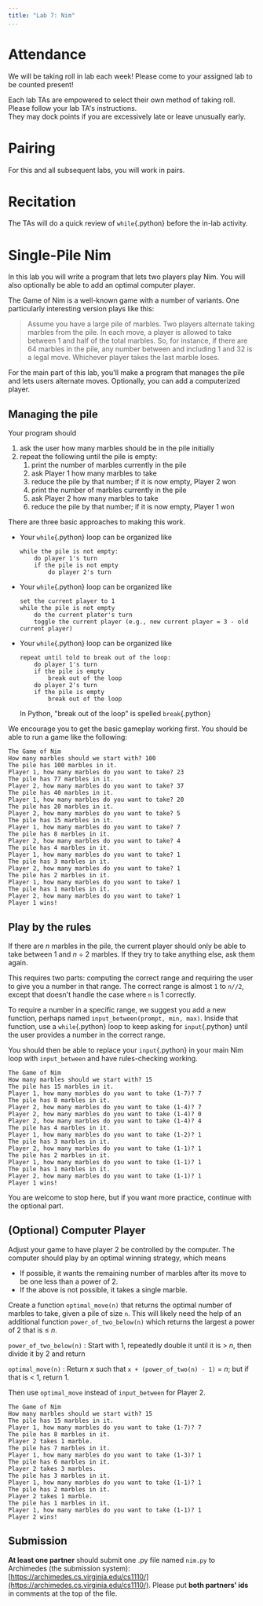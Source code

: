 ```yaml
---
title: "Lab 7: Nim"
...
```


# Attendance

We will be taking roll in lab each week! Please come to your assigned lab to be counted present!

Each lab TAs are empowered to select their own method of taking roll.
Please follow your lab TA's instructions.  
They may dock points if you  are excessively late or leave unusually early.

# Pairing

For this and all subsequent labs, you will work in pairs.

# Recitation

The TAs will do a quick review of `while`{.python} before the in-lab activity.

# Single-Pile Nim

In this lab you will write a program that lets two players play Nim.
You will also optionally be able to add an optimal computer player.

The Game of Nim is a well-known game with a number of variants. One particularly interesting version plays like this:

> Assume you have a large pile of marbles. Two players alternate taking marbles from the pile. In each move, a player is allowed to take between 1 and half of the total marbles. So, for instance, if there are 64 marbles in the pile, any number between and including 1 and 32 is a legal move. Whichever player takes the last marble loses.

For the main part of this lab, you'll make a program that manages the pile and lets users alternate moves.
Optionally, you can add a computerized player.

## Managing the pile

Your program should

1.  ask the user how many marbles should be in the pile initially
2.  repeat the following until the pile is empty:
    1.  print the number of marbles currently in the pile
    1.  ask Player 1 how many marbles to take
    1.  reduce the pile by that number; if it is now empty, Player 2 won
    1.  print the number of marbles currently in the pile
    1.  ask Player 2 how many marbles to take
    1.  reduce the pile by that number; if it is now empty, Player 1 won

There are three basic approaches to making this work.

-   Your `while`{.python} loop can be organized like
    
        while the pile is not empty:
            do player 1's turn
            if the pile is not empty
                do player 2's turn

-   Your `while`{.python} loop can be organized like
    
        set the current player to 1
        while the pile is not empty
            do the current plater's turn
            toggle the current player (e.g., new current player = 3 - old current player)

-   Your `while`{.python} loop can be organized like

        repeat until told to break out of the loop:
            do player 1's turn
            if the pile is empty
                break out of the loop
            do player 2's turn
            if the pile is empty
                break out of the loop

    In Python, "break out of the loop" is spelled `break`{.python}

We encourage you to get the basic gameplay working first.
You should be able to run a game like the following:

    The Game of Nim
    How many marbles should we start with? 100
    The pile has 100 marbles in it.
    Player 1, how many marbles do you want to take? 23
    The pile has 77 marbles in it.
    Player 2, how many marbles do you want to take? 37
    The pile has 40 marbles in it.
    Player 1, how many marbles do you want to take? 20
    The pile has 20 marbles in it.
    Player 2, how many marbles do you want to take? 5
    The pile has 15 marbles in it.
    Player 1, how many marbles do you want to take? 7
    The pile has 8 marbles in it.
    Player 2, how many marbles do you want to take? 4
    The pile has 4 marbles in it.
    Player 1, how many marbles do you want to take? 1
    The pile has 3 marbles in it.
    Player 2, how many marbles do you want to take? 1
    The pile has 2 marbles in it.
    Player 1, how many marbles do you want to take? 1
    The pile has 1 marbles in it.
    Player 2, how many marbles do you want to take? 1
    Player 1 wins!

## Play by the rules

If there are *n* marbles in the pile, the current player should only be able to take between 1 and *n* ÷ 2 marbles.
If they try to take anything else, ask them again.

This requires two parts: computing the correct range and requiring the user to give you a number in that range.
The correct range is almost `1` to `n//2`, except that doesn't handle the case where `n` is 1 correctly.

To require a number in a specific range, we suggest you add a new function, perhaps named `input_between(prompt, min, max)`.
Inside that function, use a `while`{.python} loop to keep asking for `input`{.python} until the user provides a number in the correct range.

You should then be able to replace your `input`{.python} in your main Nim loop with `input_between` and have rules-checking working.

    The Game of Nim
    How many marbles should we start with? 15
    The pile has 15 marbles in it.
    Player 1, how many marbles do you want to take (1-7)? 7
    The pile has 8 marbles in it.
    Player 2, how many marbles do you want to take (1-4)? 7
    Player 2, how many marbles do you want to take (1-4)? 0
    Player 2, how many marbles do you want to take (1-4)? 4
    The pile has 4 marbles in it.
    Player 1, how many marbles do you want to take (1-2)? 1
    The pile has 3 marbles in it.
    Player 2, how many marbles do you want to take (1-1)? 1
    The pile has 2 marbles in it.
    Player 1, how many marbles do you want to take (1-1)? 1
    The pile has 1 marbles in it.
    Player 2, how many marbles do you want to take (1-1)? 1
    Player 1 wins!

You are welcome to stop here, but if you want more practice, continue with the optional part.

## (Optional) Computer Player

Adjust your game to have player 2 be controlled by the computer.
The computer should play by an optimal winning strategy, which means

-   If possible, it wants the remaining number of marbles after its move to be one less than a power of 2.
-   If the above is not possible, it takes a single marble.

Create a function `optimal_move(n)` that returns the optimal number of marbles to take, given a pile of size `n`.
This will likely need the help of an additional function `power_of_two_below(n)` which returns the largest a power of 2 that is &le; *n*.

`power_of_two_below(n)`
:   Start with 1, repeatedly double it until it is > *n*, then divide it by 2 and return

`optimal_move(n)`
:   Return *x* such that `x + (power_of_two(n) - 1)` = *n*; but if that is < 1, return 1.

Then use `optimal_move` instead of `input_between` for Player 2.

    The Game of Nim
    How many marbles should we start with? 15
    The pile has 15 marbles in it.
    Player 1, how many marbles do you want to take (1-7)? 7
    The pile has 8 marbles in it.
    Player 2 takes 1 marble.
    The pile has 7 marbles in it.
    Player 1, how many marbles do you want to take (1-3)? 1
    The pile has 6 marbles in it.
    Player 2 takes 3 marbles.
    The pile has 3 marbles in it.
    Player 1, how many marbles do you want to take (1-1)? 1
    The pile has 2 marbles in it.
    Player 2 takes 1 marble.
    The pile has 1 marbles in it.
    Player 1, how many marbles do you want to take (1-1)? 1
    Player 2 wins!



## Submission

**At least one partner** should submit one .py file named `nim.py` to Archimedes (the submission system):
[https://archimedes.cs.virginia.edu/cs1110/](https://archimedes.cs.virginia.edu/cs1110/).
Please put **both partners' ids** in comments at the top of the file.

